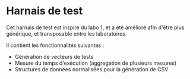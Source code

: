# Harnais de test
Cet harnais de test est inspiré du labo 1, et a été amélioré afin d'être plus générique,
et transposable entre les laboratoires.

Il contient les fonctionnalités suivantes :
- Génération de vecteurs de tests
- Mesure du temps d'exécution (aggregation de plusieurs mesures)
- Structures de données normalisées pour la génération de CSV